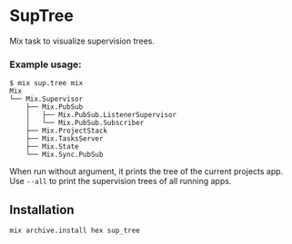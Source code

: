 # SupTree

Mix task to visualize supervision trees.

### Example usage:

    $ mix sup.tree mix
    Mix 
    └── Mix.Supervisor 
        ├── Mix.PubSub 
        │   ├── Mix.PubSub.ListenerSupervisor 
        │   └── Mix.PubSub.Subscriber 
        ├── Mix.ProjectStack 
        ├── Mix.TasksServer 
        ├── Mix.State 
        └── Mix.Sync.PubSub 


When run without argument, it prints the tree of the current projects app. Use
`--all` to print the supervision trees of all running apps.


## Installation

    mix archive.install hex sup_tree

